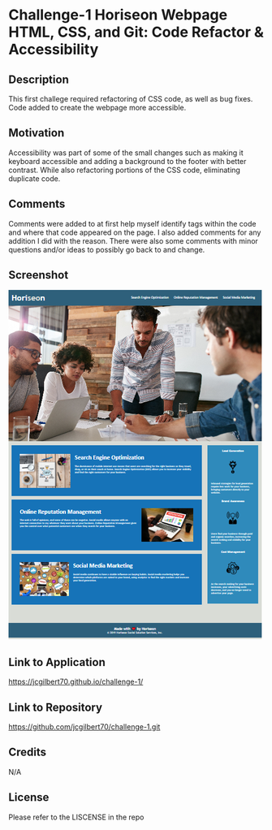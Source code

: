 # Challenge-1 Horiseon Webpage HTML, CSS, and Git: Code Refactor & Accessibility

## Description

This first challege required refactoring of CSS code, as well as bug fixes. Code added to create the webpage more accessible.

## Motivation

Accessibility was part of some of the small changes such as making it keyboard accessible and adding a background to the footer with better contrast. While also refactoring portions of the CSS code, eliminating duplicate code.

## Comments

Comments were added to at first help myself identify tags within the code and where that code appeared on the page. I also added comments for any addition I did with the reason. There were also some comments with minor questions and/or ideas to possibly go back to and change.

## Screenshot

![](assets/images/screenshot.png)

## Link to Application

https://jcgilbert70.github.io/challenge-1/

## Link to Repository

https://github.com/jcgilbert70/challenge-1.git

## Credits

N/A

## License

Please refer to the LISCENSE in the repo